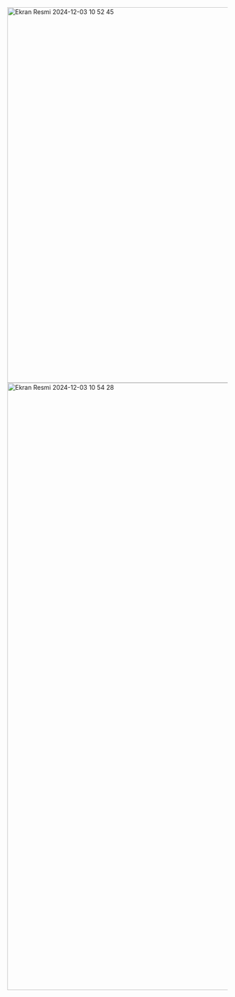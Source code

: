 <img width="857" alt="Ekran Resmi 2024-12-03 10 52 45" src="https://github.com/user-attachments/assets/74e615a4-e5e7-4afc-a053-de9ebc8e7bca">
<img width="1386" alt="Ekran Resmi 2024-12-03 10 54 28" src="https://github.com/user-attachments/assets/c053334e-b98c-427f-8ea6-1f7f65091815">
